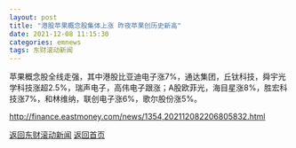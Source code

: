 ```yaml
---
layout: post
title: "港股苹果概念股集体上涨 昨夜苹果创历史新高"
date: 2021-12-08 11:15:30
categories: emnews
tags: 东财滚动新闻
---
```


苹果概念股全线走强，其中港股比亚迪电子涨7%，通达集团，丘钛科技，舜宇光学科技涨超2.5%，瑞声电子，高伟电子跟涨；A股欧菲光，海目星涨8%，胜宏科技涨7%，和林维纳，联创电子涨6%，歌尔股份涨5%。

<http://finance.eastmoney.com/news/1354,202112082206805832.html>

[返回东财滚动新闻](//finews.withounder.com/emnews/)
[返回首页](//finews.withounder.com/)